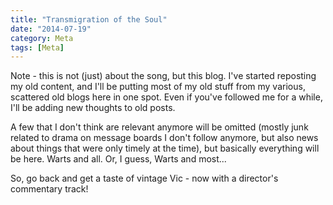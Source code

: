 ```yaml
---
title: "Transmigration of the Soul"
date: "2014-07-19"
category: Meta
tags: [Meta]
---
```


Note - this is not (just) about the song, but this blog. I've started reposting my old content, and I'll be putting most of my old stuff from my various, scattered old blogs here in one spot. Even if you've followed me for a while, I'll be adding new thoughts to old posts.

A few that I don't think are relevant anymore will be omitted (mostly junk related to drama on message boards I don't follow anymore, but also news about things that were only timely at the time), but basically everything will be here. Warts and all. Or, I guess, Warts and most...

So, go back and get a taste of vintage Vic - now with a director's commentary track!
